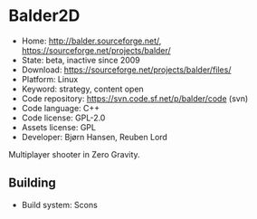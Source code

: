 # Balder2D

- Home: http://balder.sourceforge.net/, https://sourceforge.net/projects/balder/
- State: beta, inactive since 2009
- Download: https://sourceforge.net/projects/balder/files/
- Platform: Linux
- Keyword: strategy, content open
- Code repository: https://svn.code.sf.net/p/balder/code (svn)
- Code language: C++
- Code license: GPL-2.0
- Assets license: GPL
- Developer: Bjørn Hansen, Reuben Lord

Multiplayer shooter in Zero Gravity.

## Building

- Build system: Scons
